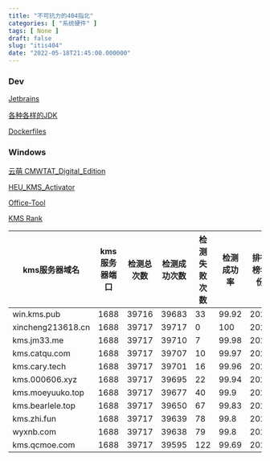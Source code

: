 ```yaml
---
title: "不可抗力的404指北"
categories: [ "系统硬件" ]
tags: [ None ]
draft: false
slug: "itis404"
date: "2022-05-18T21:45:00.000000"
---
```


### Dev

[Jetbrains](https://jetbra.in/s)

[各种各样的JDK](https://www.injdk.cn/)

[Dockerfiles](https://github.com/vimagick/dockerfiles)


### Windows

[云萌 CMWTAT_Digital_Edition](https://github.com/TGSAN/CMWTAT_Digital_Edition)

[HEU_KMS_Activator](https://github.com/zbezj/HEU_KMS_Activator)

[Office-Tool](https://github.com/YerongAI/Office-Tool)

[KMS Rank](https://www.kms.pub/rank.html)


| kms服务器域名     | kms服务器端口 | 检测总次数 | 检测成功次数 | 检测失败次数 | 检测成功率 | 排行榜年份 |
| ------------------- | --------------- | ------------ | -------------- | -------------- | ------------ | ------------ |
| win.kms.pub       | 1688          | 39716      | 39683        | 33           | 99.92      | 2022       |
| xincheng213618.cn | 1688          | 39717      | 39717        | 0            | 100        | 2022       |
| kms.jm33.me       | 1688          | 39717      | 39710        | 7            | 99.98      | 2022       |
| kms.catqu.com     | 1688          | 39717      | 39707        | 10           | 99.97      | 2022       |
| kms.cary.tech     | 1688          | 39717      | 39701        | 16           | 99.96      | 2022       |
| kms.000606.xyz    | 1688          | 39717      | 39695        | 22           | 99.94      | 2022       |
| kms.moeyuuko.top  | 1688          | 39717      | 39677        | 40           | 99.9       | 2022       |
| kms.bearlele.top  | 1688          | 39717      | 39650        | 67           | 99.83      | 2022       |
| kms.zhi.fun       | 1688          | 39717      | 39639        | 78           | 99.8       | 2022       |
| wyxnb.com         | 1688          | 39717      | 39638        | 79           | 99.8       | 2022       |
| kms.qcmoe.com     | 1688          | 39717      | 39595        | 122          | 99.69      | 2022       |

